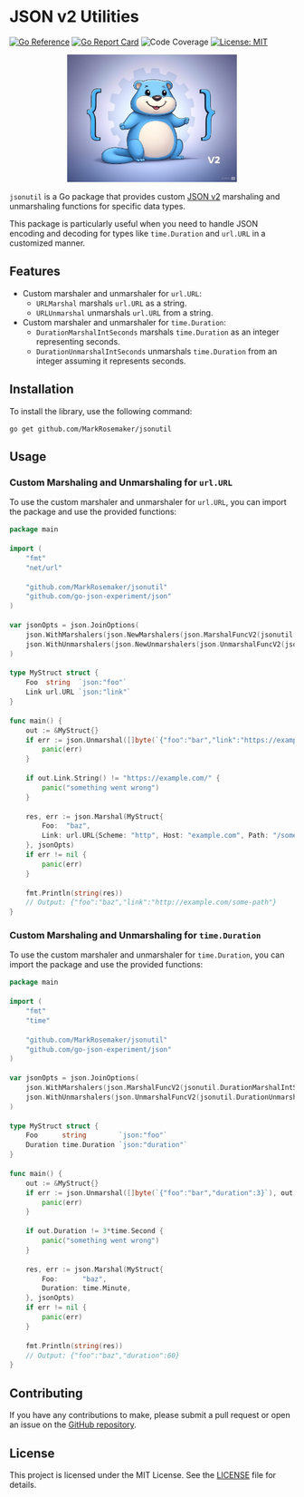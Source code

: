 # JSON v2 Utilities
[![Go Reference](https://pkg.go.dev/badge/github.com/MarkRosemaker/jsonutil.svg)](https://pkg.go.dev/github.com/MarkRosemaker/jsonutil)
[![Go Report Card](https://goreportcard.com/badge/github.com/MarkRosemaker/jsonutil)](https://goreportcard.com/report/github.com/MarkRosemaker/jsonutil)
![Code Coverage](https://img.shields.io/badge/coverage-100%25-brightgreen)
[![License: MIT](https://img.shields.io/badge/License-MIT-yellow.svg)](./LICENSE)
<p align="center">
  <img alt="jsonutil logo: cute golang gopher in JSON brackets with gear in the background and text saying v2" src=logo.jpg width=300>
</p>

`jsonutil` is a Go package that provides custom [JSON v2](https://github.com/go-json-experiment/json) marshaling and unmarshaling functions for specific data types.

This package is particularly useful when you need to handle JSON encoding and decoding for types like `time.Duration` and `url.URL` in a customized manner.

## Features

* Custom marshaler and unmarshaler for `url.URL`:
  * `URLMarshal` marshals `url.URL` as a string.
  * `URLUnmarshal` unmarshals `url.URL` from a string.
* Custom marshaler and unmarshaler for `time.Duration`:
  * `DurationMarshalIntSeconds` marshals `time.Duration` as an integer representing seconds.
  * `DurationUnmarshalIntSeconds` unmarshals `time.Duration` from an integer assuming it represents seconds.

## Installation

To install the library, use the following command:

```shell
go get github.com/MarkRosemaker/jsonutil
```

## Usage


### Custom Marshaling and Unmarshaling for `url.URL`

To use the custom marshaler and unmarshaler for `url.URL`, you can import the package and use the provided functions:

```go
package main

import (
	"fmt"
	"net/url"

	"github.com/MarkRosemaker/jsonutil"
	"github.com/go-json-experiment/json"
)

var jsonOpts = json.JoinOptions(
	json.WithMarshalers(json.NewMarshalers(json.MarshalFuncV2(jsonutil.URLMarshal))),
	json.WithUnmarshalers(json.NewUnmarshalers(json.UnmarshalFuncV2(jsonutil.URLUnmarshal))),
)

type MyStruct struct {
	Foo  string  `json:"foo"`
	Link url.URL `json:"link"`
}

func main() {
	out := &MyStruct{}
	if err := json.Unmarshal([]byte(`{"foo":"bar","link":"https://example.com/"}`), out, jsonOpts); err != nil {
		panic(err)
	}

	if out.Link.String() != "https://example.com/" {
		panic("something went wrong")
	}

	res, err := json.Marshal(MyStruct{
		Foo:  "baz",
		Link: url.URL{Scheme: "http", Host: "example.com", Path: "/some-path"},
	}, jsonOpts)
	if err != nil {
		panic(err)
	}

	fmt.Println(string(res))
	// Output: {"foo":"baz","link":"http://example.com/some-path"}
}
```

### Custom Marshaling and Unmarshaling for `time.Duration`

To use the custom marshaler and unmarshaler for `time.Duration`, you can import the package and use the provided functions:

```go
package main

import (
	"fmt"
	"time"

	"github.com/MarkRosemaker/jsonutil"
	"github.com/go-json-experiment/json"
)

var jsonOpts = json.JoinOptions(
	json.WithMarshalers(json.MarshalFuncV2(jsonutil.DurationMarshalIntSeconds)),
	json.WithUnmarshalers(json.UnmarshalFuncV2(jsonutil.DurationUnmarshalIntSeconds)),
)

type MyStruct struct {
	Foo      string        `json:"foo"`
	Duration time.Duration `json:"duration"`
}

func main() {
	out := &MyStruct{}
	if err := json.Unmarshal([]byte(`{"foo":"bar","duration":3}`), out, jsonOpts); err != nil {
		panic(err)
	}

	if out.Duration != 3*time.Second {
		panic("something went wrong")
	}

	res, err := json.Marshal(MyStruct{
		Foo:      "baz",
		Duration: time.Minute,
	}, jsonOpts)
	if err != nil {
		panic(err)
	}

	fmt.Println(string(res))
	// Output: {"foo":"baz","duration":60}
}
```

## Contributing

If you have any contributions to make, please submit a pull request or open an issue on the [GitHub repository](https://github.com/MarkRosemaker/jsonutil).

## License

This project is licensed under the MIT License. See the [LICENSE](./LICENSE) file for details.
